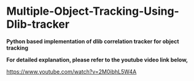 # Multiple-Object-Tracking-Using-Dlib-tracker
<b>Python based implementation of dlib correlation tracker for object tracking</b> 
<br>

<b>For detailed explanation, please refer to the youtube video link below,</b>

https://www.youtube.com/watch?v=2M0ibhL5W4A
